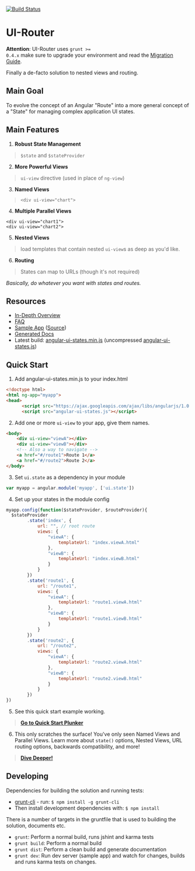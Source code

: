 [![Build Status](https://travis-ci.org/angular-ui/ui-router.png?branch=master)](https://travis-ci.org/angular-ui/ui-router)

# UI-Router

**Attention**: UI-Router uses <code>grunt >= 0.4.x</code> make sure to upgrade your environment and read the
[Migration Guide](http://gruntjs.com/upgrading-from-0.3-to-0.4).

Finally a de-facto solution to nested views and routing.


## Main Goal
To evolve the concept of an Angular "Route" into a more general concept of a "State" for managing complex application UI states.

## Main Features
1. **Robust State Management**
>`$state` and `$stateProvider`

2. **More Powerful Views**
>`ui-view` directive (used in place of `ng-view`)

3. **Named Views**
>`<div ui-view="chart">`

4. **Multiple Parallel Views**
>
```
<div ui-view="chart1">
<div ui-view="chart2">
```
5. **Nested Views**
>load templates that contain nested `ui-view`s as deep as you'd like.

6. **Routing**
>States can map to URLs (though it's not required)


*Basically, do whatever you want with states and routes.*


## Resources

* [In-Depth Overview](https://github.com/angular-ui/ui-router/wiki)
* [FAQ](https://github.com/angular-ui/ui-router/wiki/Frequently-Asked-Questions)
* [Sample App](http://angular-ui.github.com/ui-router/sample/) ([Source](https://github.com/angular-ui/ui-router/tree/ui-states/sample))
* [Generated Docs](http://angular-ui.github.com/ui-router/build/doc/)
* Latest build: [angular-ui-states.min.js](http://angular-ui.github.com/ui-router/build/angular-ui-states.min.js)
  (uncompressed [angular-ui-states.js](http://angular-ui.github.com/ui-router/build/angular-ui-states.js))

## Quick Start
1. Add angular-ui-states.min.js to your index.html
>
```html
<!doctype html>
<html ng-app="myapp">
<head>
      <script src="https://ajax.googleapis.com/ajax/libs/angularjs/1.0.6/angular.min.js"></script>
      <script src="angular-ui-states.js"></script>
```

2. Add one or more `ui-view` to your app, give them names.
>
```html
<body>
    <div ui-view="viewA"></div>
    <div ui-view="viewB"></div>
    <!-- Also a way to navigate -->
    <a href="#/route1">Route 1</a>
    <a href="#/route2">Route 2</a>
</body>
```

3. Set `ui.state` as a dependency in your module
>
```javascript
var myapp = angular.module('myapp', ['ui.state']) 
```

4. Set up your states in the module config
>
```javascript
myapp.config(function($stateProvider, $routeProvider){
  $stateProvider
		.state('index', {
			url: "", // root route
			views: {
				"viewA": {
					templateUrl: "index.viewA.html"
				},
				"viewB": {
					templateUrl: "index.viewB.html"
				}
			}
		})
		.state('route1', {
			url: "/route1",
			views: {
				"viewA": {
					templateUrl: "route1.viewA.html"
				},
				"viewB": {
					templateUrl: "route1.viewB.html"
				}
			}
		})
		.state('route2', {
			url: "/route2",
			views: {
				"viewA": {
					templateUrl: "route2.viewA.html"
				},
				"viewB": {
					templateUrl: "route2.viewB.html"
				}
			}
		})
})
```

5. See this quick start example working. 
>**[Go to Quick Start Plunker](http://plnkr.co/edit/vDURUN?p=preview)**

6. This only scratches the surface! You've only seen Named Views and Parallel Views. Learn more about `state()` options, Nested Views, URL routing options, backwards compatibility, and more! 
>**[Dive Deeper!](https://github.com/angular-ui/ui-router/wiki)**

## Developing

Dependencies for building the solution and running tests:

* [grunt-cli](https://github.com/gruntjs/grunt-cli) - run: `$ npm install -g grunt-cli`
* Then install development dependencies with: `$ npm install`

There is a number of targets in the gruntfile that is used to building the solution, documents etc.

* `grunt`: Perform a normal build, runs jshint and karma tests
* `grunt build`: Perform a normal build
* `grunt dist`: Perform a clean build and generate documentation
* `grunt dev`: Run dev server (sample app) and watch for changes, builds and runs karma tests on changes.

